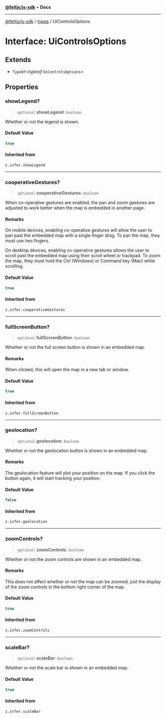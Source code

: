[**@feltjs/js-sdk**](../../README.md) • **Docs**

***

[@feltjs/js-sdk](../../modules.md) / [types](../README.md) / UiControlsOptions

# Interface: UiControlsOptions

## Extends

- `TypeOf`\<*typeof* `UiControlsOptions`\>

## Properties

### showLegend?

> `optional` **showLegend**: `boolean`

Whether or not the legend is shown.

#### Default Value

```ts
true
```

#### Inherited from

`z.infer.showLegend`

***

### cooperativeGestures?

> `optional` **cooperativeGestures**: `boolean`

When co-operative gestures are enabled, the pan and zoom gestures are
adjusted to work better when the map is embedded in another page.

#### Remarks

On mobile devices, enabling co-operative gestures will allow the user to
pan past the embedded map with a single finger drag. To pan the map, they
must use two fingers.

On desktop devices, enabling co-operative gestures allows the user to
scroll past the embedded map using their scroll wheel or trackpad. To
zoom the map, they must hold the Ctrl (Windows) or Command key (Mac) while
scrolling.

#### Default Value

```ts
true
```

#### Inherited from

`z.infer.cooperativeGestures`

***

### fullScreenButton?

> `optional` **fullScreenButton**: `boolean`

Whether or not the full screen button is shown in an embedded map.

#### Remarks

When clicked, this will open the map in a new tab or window.

#### Default Value

```ts
true
```

#### Inherited from

`z.infer.fullScreenButton`

***

### geolocation?

> `optional` **geolocation**: `boolean`

Whether or not the geolocation button is shown in an embedded map.

#### Remarks

The geolocation feature will plot your position on the map. If you
click the button again, it will start tracking your position.

#### Default Value

```ts
false
```

#### Inherited from

`z.infer.geolocation`

***

### zoomControls?

> `optional` **zoomControls**: `boolean`

Whether or not the zoom controls are shown in an embedded map.

#### Remarks

This does not affect whether or not the map can be zoomed, just
the display of the zoom controls in the bottom right corner of the map.

#### Default Value

```ts
true
```

#### Inherited from

`z.infer.zoomControls`

***

### scaleBar?

> `optional` **scaleBar**: `boolean`

Whether or not the scale bar is shown in an embedded map.

#### Default Value

```ts
true
```

#### Inherited from

`z.infer.scaleBar`
